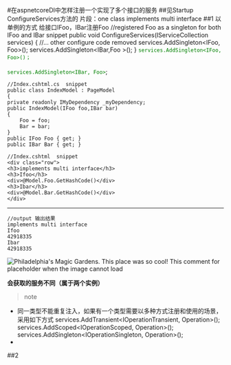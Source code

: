 #在aspnetcoreDI中怎样注册一个实现了多个接口的服务
##见Startup ConfigureServices方法的 片段：one class implements multi interface
##1 以单例的方式 给接口IFoo，IBar注册Foo
	//registered Foo as a singleton for both IFoo and IBar  snippet
    public void ConfigureServices(IServiceCollection services)
    {
		//... other configure code removed
        services.AddSingleton<IFoo, Foo>();
        services.AddSingleton<IBar,Foo >(); 
	}
<code style="color:green;">services.AddSingleton<IFoo, Foo>()；
</code><br>
<span style="color:green;">`services.AddSingleton<IBar, Foo>`</span>;<br>

    //Index.cshtml.cs  snippet
	public class IndexModel : PageModel
    {
    private readonly IMyDependency _myDependency;
    public IndexModel(IFoo foo,IBar bar)
    {
	    Foo = foo;
	    Bar = bar;
    }
    public IFoo Foo { get; }
    public IBar Bar { get; }

	//Index.cshtml  snippet
    <div class="row">
    <h3>implements multi interface</h3>
    <h3>Ifoo</h3>
    <div>@Model.Foo.GetHashCode()</div>
    <h3>Ibar</h3>
    <div>@Model.Bar.GetHashCode()</div>
    </div>
***
	//output 输出结果
	implements multi interface
	Ifoo
	42918335
	Ibar
	42918335
![Philadelphia's Magic Gardens. This place was so cool! This comment for placeholder when the image cannot load](/markdownassets/images/output.jpg "Philadelphia's Magic Gardens")


**会获取的服务不同（属于两个实例）**
>note
* 同一类型不能重复注入，如果有一个类型需要以多种方式注册和使用的场景，采用如下方式
		services.AddTransient<IOperationTransient, Operation>();
		services.AddScoped<IOperationScoped, Operation>();
		services.AddSingleton<IOperationSingleton, Operation>();
* 

##2 

